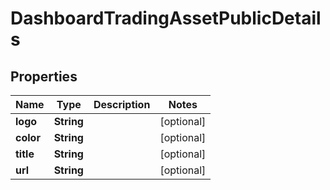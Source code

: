 # DashboardTradingAssetPublicDetails

## Properties
Name | Type | Description | Notes
------------ | ------------- | ------------- | -------------
**logo** | **String** |  |  [optional]
**color** | **String** |  |  [optional]
**title** | **String** |  |  [optional]
**url** | **String** |  |  [optional]
